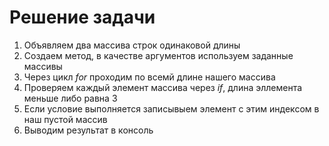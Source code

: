 # **Решение задачи**

1. Объявляем два массива строк одинаковой длины
2. Создаем метод, в качестве аргументов используем заданные массивы 
3. Через цикл *for* проходим по всемй длине нашего массива 
4. Проверяем каждый элемент массива через *if*, длина эллемента меньше либо равна 3
5. Если условие выполняется записывыем элемент с этим индексом в наш пустой массив
6. Выводим результат в консоль


